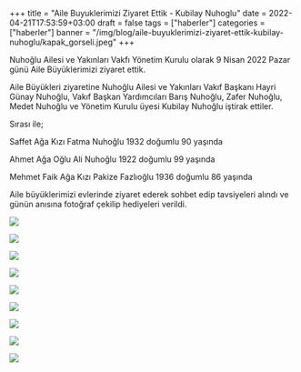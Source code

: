 +++
title = "Aile Buyuklerimizi Ziyaret Ettik - Kubilay Nuhoglu"
date = 2022-04-21T17:53:59+03:00 
draft = false
tags = ["haberler"]
categories = ["haberler"]
banner = "/img/blog/aile-buyuklerimizi-ziyaret-ettik-kubilay-nuhoglu/kapak_gorseli.jpeg"
+++

Nuhoğlu Ailesi ve Yakınları Vakfı Yönetim Kurulu olarak 9 Nisan 2022 Pazar günü Aile Büyüklerimizi ziyaret ettik. 

Aile Büyükleri ziyaretine Nuhoğlu Ailesi ve Yakınları Vakıf Başkanı Hayri Günay Nuhoğlu, Vakıf Başkan Yardımcıları Barış Nuhoğlu, Zafer Nuhoğlu, Medet Nuhoğlu ve Yönetim Kurulu üyesi Kubilay Nuhoğlu iştirak ettiler. 

Sırası ile;

Saffet Ağa Kızı Fatma Nuhoğlu             1932 doğumlu 90 yaşında

Ahmet Ağa Oğlu Ali Nuhoğlu                1922 doğumlu 99 yaşında

Mehmet Faik Ağa Kızı Pakize Fazlıoğlu     1936 doğumlu 86 yaşında 

Aile büyüklerimizi evlerinde ziyaret ederek sohbet edip tavsiyeleri alındı ve günün anısına fotoğraf çekilip hediyeleri verildi. 

![](/img/blog/aile-buyuklerimizi-ziyaret-ettik-kubilay-nuhoglu/gorsel01.jpeg)

![](/img/blog/aile-buyuklerimizi-ziyaret-ettik-kubilay-nuhoglu/gorsel02.jpeg)

![](/img/blog/aile-buyuklerimizi-ziyaret-ettik-kubilay-nuhoglu/gorsel03.jpeg)

![](/img/blog/aile-buyuklerimizi-ziyaret-ettik-kubilay-nuhoglu/gorsel04.jpeg)

![](/img/blog/aile-buyuklerimizi-ziyaret-ettik-kubilay-nuhoglu/gorsel05.jpeg)

![](/img/blog/aile-buyuklerimizi-ziyaret-ettik-kubilay-nuhoglu/gorsel06.jpeg)

![](/img/blog/aile-buyuklerimizi-ziyaret-ettik-kubilay-nuhoglu/gorsel07.jpeg)

![](/img/blog/aile-buyuklerimizi-ziyaret-ettik-kubilay-nuhoglu/gorsel08.jpeg)

![](/img/blog/aile-buyuklerimizi-ziyaret-ettik-kubilay-nuhoglu/gorsel09.jpeg)



